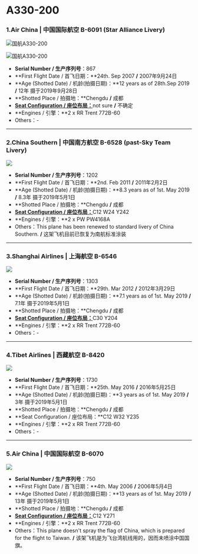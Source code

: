 # A330-200

### 1.Air China | 中国国际航空     B-6091 (Star Alliance Livery)

![国航A330-200](http://cdn.eternityqjl.top/A332_CA_B6091%28StarAllianceDelivery%29_1.jpg)

![国航A330-200](http://cdn.eternityqjl.top/A332_CA_B6091%28StarAllianceDelivery%29_4.jpg)

- **Serial Number / 生产序列号**：867
- **First Flight Date / 首飞日期：**24th. Sep 2007  **/**  2007年9月24日
- **Age (Shotted Date) / 机龄(拍摄日期)：**12 years as of 28th.Sep 2019  **/**  12年  摄于2019年9月28日
- **Shotted Place / 拍摄地：**Chengdu  **/**  成都
- [**Seat Configuration / 座位布局：**](http://www.airchina.com.cn/cn/info/flight-experience/cabin-type-view/963.shtml)not sure  **/**  不确定
- **Engines / 引擎：**2 x RR Trent 772B-60
- Others：-

****

### 2.China Southern | 中国南方航空 B-6528 (past-Sky Team Livery)

![](http://cdn.eternityqjl.top/A332_CZ_B-6528%28SkyTeam%20Livery%29.jpg)

- **Serial Number / 生产序列号**：1202
- **First Flight Date / 首飞日期：**2nd. Feb 2011  **/**  2011年2月2日
- **Age (Shotted Date) / 机龄(拍摄日期)：**8.3 years as of 1st. May 2019  **/**  8.3年  摄于2019年5月1日
- **Shotted Place / 拍摄地：**Chengdu  **/**  成都
- [**Seat Configuration / 座位布局：**](https://www.csair.com/cn/tourguide/flight_service/cabin_layout/kongke/1b0hh88bheb89.shtml)C12 W24 Y242
- **Engines / 引擎：**2 x PW PW4168A
- Others：This plane has been renewed to standard livery of China Southern.  **/**  这架飞机目前已恢复为南航标准涂装

****

### 3.Shanghai Airlines | 上海航空 B-6546

![](http://cdn.eternityqjl.top/A332_FM_B-6546.jpg)

- **Serial Number / 生产序列号**：1303
- **First Flight Date / 首飞日期：**29th. Mar 2012  **/**  2012年3月29日
- **Age (Shotted Date) / 机龄(拍摄日期)：**7.1 years as of 1st. May 2019  **/**  7.1年  摄于2019年5月1日
- **Shotted Place / 拍摄地：**Chengdu  **/**  成都
- [**Seat Configuration / 座位布局：**](http://www.ceair.com/guide2/dhjd/jxzs.html)C30 Y204
- **Engines / 引擎：**2 x RR Trent 772B-60
- Others：-

****

### 4.Tibet Airlines | 西藏航空 B-8420

![](http://cdn.eternityqjl.top/A332_TV_B-8420.jpg)

- **Serial Number / 生产序列号**：1730
- **First Flight Date / 首飞日期：**25th. May 2016  **/**  2016年5月25日
- **Age (Shotted Date) / 机龄(拍摄日期)：**3 years as of 1st. May 2019  **/**  3年  摄于2019年5月1日
- **Shotted Place / 拍摄地：**Chengdu  **/**  成都
- **Seat Configuration / 座位布局：**C12 W32 Y235
- **Engines / 引擎：**2 x RR Trent 772B-60
- Others：-

****

### 5.Air China | 中国国际航空 B-6070

![](http://cdn.eternityqjl.top/A332_CA_B-6070%28Taiwan%29.jpg)

- **Serial Number / 生产序列号**：750
- **First Flight Date / 首飞日期：**4th. May 2006  **/**  2006年5月4日
- **Age (Shotted Date) / 机龄(拍摄日期)：**13 years as of 1st. May 2019  **/**  13年  摄于2019年5月1日
- **Shotted Place / 拍摄地：**Chengdu  **/**  成都
- [**Seat Configuration / 座位布局：**](http://www.airchina.com.cn/cn/images/info_and_services/2012/08/03/624ECDB8D9AA87970D31218504C51BE1.gif)C12 Y271
- **Engines / 引擎：**2 x RR Trent 772B-60
- Others：This plane doesn't spray the flag of China, which is prepared for the flight to Taiwan.  **/**  该架飞机是为飞台湾航线用的，因而未喷涂中国国旗。